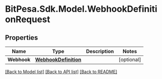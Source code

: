 
# BitPesa.Sdk.Model.WebhookDefinitionRequest

## Properties

Name | Type | Description | Notes
------------ | ------------- | ------------- | -------------
**Webhook** | [**WebhookDefinition**](WebhookDefinition.md) |  | [optional] 

[[Back to Model list]](../README.md#documentation-for-models)
[[Back to API list]](../README.md#documentation-for-api-endpoints)
[[Back to README]](../README.md)

